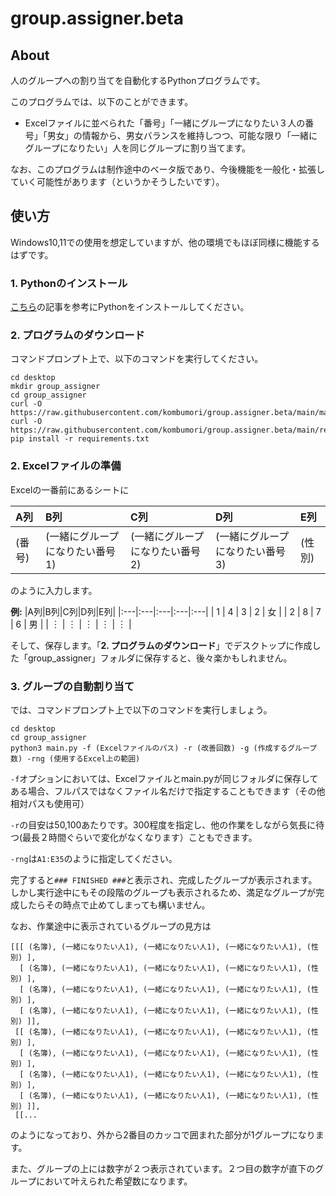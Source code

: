 # group.assigner.beta
## About
人のグループへの割り当てを自動化するPythonプログラムです。

このプログラムでは、以下のことができます。

- Excelファイルに並べられた「番号」「一緒にグループになりたい３人の番号」「男女」の情報から、男女バランスを維持しつつ、可能な限り「一緒にグループになりたい」人を同じグループに割り当てます。

なお、このプログラムは制作途中のベータ版であり、今後機能を一般化・拡張していく可能性があります（というかそうしたいです）。

## 使い方
Windows10,11での使用を想定していますが、他の環境でもほぼ同様に機能するはずです。
### 1. Pythonのインストール
[こちら](https://www.python.jp/install/windows/install.html)の記事を参考にPythonをインストールしてください。
### 2. プログラムのダウンロード
コマンドプロンプト上で、以下のコマンドを実行してください。
```
cd desktop
mkdir group_assigner
cd group_assigner
curl -O https://raw.githubusercontent.com/kombumori/group.assigner.beta/main/main.py
curl -O https://raw.githubusercontent.com/kombumori/group.assigner.beta/main/requirements.txt
pip install -r requirements.txt
```
### 2. Excelファイルの準備
Excelの一番前にあるシートに

|A列|B列|C列|D列|E列|
|:---|:---|:---|:---|:---|
| (番号) | (一緒にグループになりたい番号1) | (一緒にグループになりたい番号2) | (一緒にグループになりたい番号3) | (性別) |

のように入力します。

**例:**
|A列|B列|C列|D列|E列|
|:---|:---|:---|:---|:---|
| 1 | 4 | 3 | 2 | 女 |
| 2 | 8 | 7 | 6 | 男 |
| ︙ | ︙ | ︙ | ︙ | ︙ |

そして、保存します。「**2. プログラムのダウンロード**」でデスクトップに作成した「group_assigner」フォルダに保存すると、後々楽かもしれません。

### 3. グループの自動割り当て
では、コマンドプロンプト上で以下のコマンドを実行しましょう。
```
cd desktop
cd group_assigner
python3 main.py -f (Excelファイルのパス) -r (改善回数) -g (作成するグループ数) -rng (使用するExcel上の範囲)
```
`-f`オプションにおいては、Excelファイルとmain.pyが同じフォルダに保存してある場合、フルパスではなくファイル名だけで指定することもできます（その他相対パスも使用可）

`-r`の目安は50,100あたりです。300程度を指定し、他の作業をしながら気長に待つ(最長２時間ぐらいで変化がなくなります）こともできます。

`-rng`は`A1:E35`のように指定してください。

完了すると`### FINISHED ###`と表示され、完成したグループが表示されます。しかし実行途中にもその段階のグループも表示されるため、満足なグループが完成したらその時点で止めてしまっても構いません。

なお、作業途中に表示されているグループの見方は
```
[[[ (名簿), (一緒になりたい人1), (一緒になりたい人1), (一緒になりたい人1), (性別) ],
  [ (名簿), (一緒になりたい人1), (一緒になりたい人1), (一緒になりたい人1), (性別) ],
  [ (名簿), (一緒になりたい人1), (一緒になりたい人1), (一緒になりたい人1), (性別) ],
  [ (名簿), (一緒になりたい人1), (一緒になりたい人1), (一緒になりたい人1), (性別) ]],
 [[ (名簿), (一緒になりたい人1), (一緒になりたい人1), (一緒になりたい人1), (性別) ],
  [ (名簿), (一緒になりたい人1), (一緒になりたい人1), (一緒になりたい人1), (性別) ],
  [ (名簿), (一緒になりたい人1), (一緒になりたい人1), (一緒になりたい人1), (性別) ],
  [ (名簿), (一緒になりたい人1), (一緒になりたい人1), (一緒になりたい人1), (性別) ]],
 [[...
```
のようになっており、外から2番目のカッコで囲まれた部分が1グループになります。

また、グループの上には数字が２つ表示されています。２つ目の数字が直下のグループにおいて叶えられた希望数になります。
